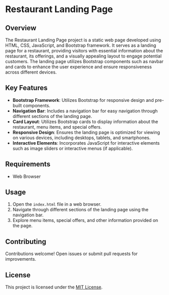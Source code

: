 # Restaurant Landing Page

## Overview

The Restaurant Landing Page project is a static web page developed using HTML, CSS, JavaScript, and Bootstrap framework. It serves as a landing page for a restaurant, providing visitors with essential information about the restaurant, its offerings, and a visually appealing layout to engage potential customers. The landing page utilizes Bootstrap components such as navbar and cards to enhance the user experience and ensure responsiveness across different devices.

## Key Features

- **Bootstrap Framework**: Utilizes Bootstrap for responsive design and pre-built components.
- **Navigation Bar**: Includes a navigation bar for easy navigation through different sections of the landing page.
- **Card Layout**: Utilizes Bootstrap cards to display information about the restaurant, menu items, and special offers.
- **Responsive Design**: Ensures the landing page is optimized for viewing on various devices, including desktops, tablets, and smartphones.
- **Interactive Elements**: Incorporates JavaScript for interactive elements such as image sliders or interactive menus (if applicable).

## Requirements

- Web Browser

## Usage

1. Open the `index.html` file in a web browser.
2. Navigate through different sections of the landing page using the navigation bar.
3. Explore menu items, special offers, and other information provided on the page.

## Contributing

Contributions welcome! Open issues or submit pull requests for improvements.

## License

This project is licensed under the [MIT License](LICENSE).
